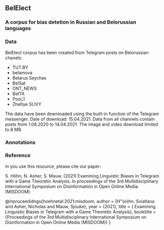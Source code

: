 ## BelElect

### A corpus for bias detetion in Russian and Belorussian languages

### Data
BelElect corpus has been created from Telegram posts on Belorussian chanels:
 - TUT.BY
 - belamova
 - Belarus Seychas
 - BelSat
 - ONT_NEWS
 - BetTA
 - Pool_1
 - Zheltye SLIVY

The data have been downloaded using the built-in function of the Telegram messenger. Date of download: 15.04.2021. Data from all channels contain posts from 1.08.2020 to 14.04.2021.
The image and video download limited to 8 MB.

### Annotations


### Reference
In you use this resource, please cite our paper:

S. Höhn, N. Asher, S. Mauw. (2021) Examining Linguistic Biases in Telegram with a Game Theoretic Analysis. In proceedings of the 3rd Multidisciplinary International Symposium on Disinformation in Open Online Media (MISDOOM).

@inproceedidngs{hoehnetal:2021:misdoom,
author  = {H\"{o}hn, Sviatlana and Asher, Nicholas and Mauw, Sjouke},
 year  = {2021},
 title  = { Examining Linguistic Biases in Telegram with a Game Theoretic Analysis},
 booktitle  = {Proceedings of the 3rd Multidisciplinary International Symposium on Disinformation in Open Online Media (MISDOOM)}
}

